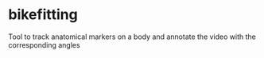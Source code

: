 # bikefitting
 Tool to track anatomical markers on a body and annotate the video with the corresponding angles
